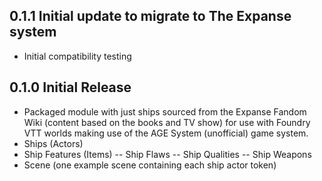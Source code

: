 ## 0.1.1 Initial update to migrate to The Expanse system
- Initial compatibility testing

## 0.1.0 Initial Release
- Packaged module with just ships sourced from the Expanse Fandom Wiki (content based on the books and TV show) for use with Foundry VTT worlds making use of the AGE System (unofficial) game system.
- Ships (Actors)
- Ship Features (Items)
-- Ship Flaws
-- Ship Qualities
-- Ship Weapons
- Scene (one example scene containing each ship actor token)
